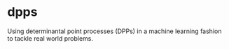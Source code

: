 # dpps
Using determinantal point processes (DPPs) in a machine learning fashion to tackle real world problems.
